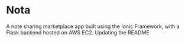 # Nota
A note sharing marketplace app built using the Ionic Framework, with a Flask backend hosted on AWS EC2.
Updating the README
